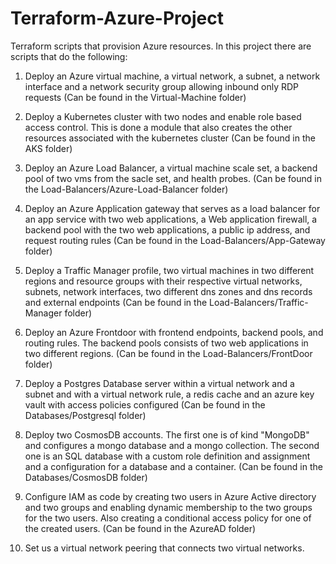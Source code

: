 # Terraform-Azure-Project
Terraform scripts that provision Azure resources.
In this project there are scripts that do the following:

1. Deploy an Azure virtual machine, a virtual network, a subnet, a network interface and a network security group allowing inbound only RDP requests (Can be found in the Virtual-Machine folder)

2. Deploy a Kubernetes cluster with two nodes and enable role based access control. This is done a module that also creates the other resources associated with the kubernetes cluster (Can be found in the AKS folder)

3. Deploy an Azure Load Balancer, a virtual machine scale set, a backend pool of two vms from the sacle set, and health probes. (Can be found in the Load-Balancers/Azure-Load-Balancer folder)

4. Deploy an Azure Application gateway that serves as a load balancer for an app service with two web applications, a Web application firewall, a backend pool with the two web applications, a public ip address, and request routing rules (Can be found in the Load-Balancers/App-Gateway folder)

5. Deploy a Traffic Manager profile, two virtual machines in two different regions and resource groups with their respective virtual networks, subnets, network interfaces, two different dns zones and dns records and external endpoints (Can be found in the Load-Balancers/Traffic-Manager folder)

6. Deploy an Azure Frontdoor with frontend endpoints, backend pools, and routing rules. The backend pools consists of two web applications in two different regions. (Can be found in the Load-Balancers/FrontDoor folder)

7. Deploy a Postgres Database server within a virtual network and a subnet and with a virtual network rule, a redis cache and an azure key vault with access policies configured (Can be found in the Databases/Postgresql folder)

8. Deploy two CosmosDB accounts. The first one is of kind "MongoDB" and configures a mongo database and a mongo collection. The second one is an SQL database with a custom role definition and assignment and a configuration for a database and a container. (Can be found in the Databases/CosmosDB folder)

9. Configure IAM as code by creating two users in Azure Active directory and two groups and enabling dynamic membership to the two groups for the two users. Also creating a conditional access policy for one of the created users. (Can be found in the AzureAD folder)

10. Set us a virtual network peering that connects two virtual networks.

